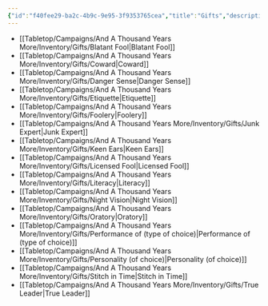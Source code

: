 ```yaml
---
{"id":"f40fee29-ba2c-4b9c-9e95-3f9353765cea","title":"Gifts","description":"Inventory - Gifts","publish":true,"date_created":"Tuesday, April 2nd 2024, 6:12:49 pm","date_modified":"Friday, April 26th 2024, 11:23:03 pm","editing_lock":true,"live_preview":true,"cssclasses":["mado-heading","index-page","hide-date"],"path":"Tabletop/Campaigns/And A Thousand Years More/Inventory/Gifts/index.md","permalink":"/tabletop/campaigns/and-a-thousand-years-more/inventory/gifts/index/","PassFrontmatter":true}
---
```



- [[Tabletop/Campaigns/And A Thousand Years More/Inventory/Gifts/Blatant Fool\|Blatant Fool]]
- [[Tabletop/Campaigns/And A Thousand Years More/Inventory/Gifts/Coward\|Coward]]
- [[Tabletop/Campaigns/And A Thousand Years More/Inventory/Gifts/Danger Sense\|Danger Sense]]
- [[Tabletop/Campaigns/And A Thousand Years More/Inventory/Gifts/Etiquette\|Etiquette]]
- [[Tabletop/Campaigns/And A Thousand Years More/Inventory/Gifts/Foolery\|Foolery]]
- [[Tabletop/Campaigns/And A Thousand Years More/Inventory/Gifts/Junk Expert\|Junk Expert]]
- [[Tabletop/Campaigns/And A Thousand Years More/Inventory/Gifts/Keen Ears\|Keen Ears]]
- [[Tabletop/Campaigns/And A Thousand Years More/Inventory/Gifts/Licensed Fool\|Licensed Fool]]
- [[Tabletop/Campaigns/And A Thousand Years More/Inventory/Gifts/Literacy\|Literacy]]
- [[Tabletop/Campaigns/And A Thousand Years More/Inventory/Gifts/Night Vision\|Night Vision]]
- [[Tabletop/Campaigns/And A Thousand Years More/Inventory/Gifts/Oratory\|Oratory]]
- [[Tabletop/Campaigns/And A Thousand Years More/Inventory/Gifts/Performance of (type of choice)\|Performance of (type of choice)]]
- [[Tabletop/Campaigns/And A Thousand Years More/Inventory/Gifts/Personality (of choice)\|Personality (of choice)]]
- [[Tabletop/Campaigns/And A Thousand Years More/Inventory/Gifts/Stitch in Time\|Stitch in Time]]
- [[Tabletop/Campaigns/And A Thousand Years More/Inventory/Gifts/True Leader\|True Leader]]

